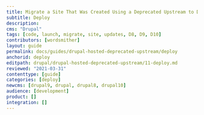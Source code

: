 ```yaml
---
title: Migrate a Site That Was Created Using a Deprecated Upstream to Drupal (Latest)
subtitle: Deploy
description: 
cms: "Drupal"
tags: [code, launch, migrate, site, updates, D8, D9, D10]
contributors: [wordsmither]
layout: guide
permalink: docs/guides/drupal-hosted-deprecated-upstream/deploy
anchorid: deploy
editpath: drupal/drupal-hosted-deprecated-upstream/11-deploy.md
reviewed: "2021-03-31"
contenttype: [guide]
categories: [deploy]
newcms: [drupal9, drupal, drupal8, drupal10]
audience: [development]
product: []
integration: []
---
```


<Partial file="drupal/deploy-live.md" />
